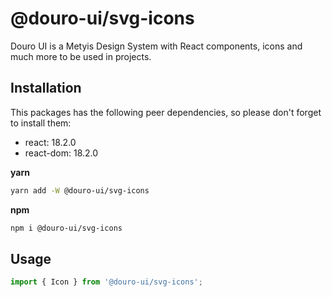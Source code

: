 # @douro-ui/svg-icons

Douro UI is a Metyis Design System with React components, icons and much more to be used in projects.

## Installation

This packages has the following peer dependencies, so please don't forget to install them:
- react: 18.2.0
- react-dom: 18.2.0

**yarn**

```sh
yarn add -W @douro-ui/svg-icons
```

**npm**

```sh
npm i @douro-ui/svg-icons
```

## Usage

```js
import { Icon } from '@douro-ui/svg-icons';
```